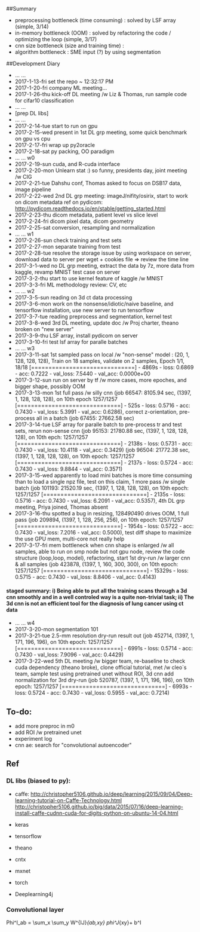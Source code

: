 
##Summary

- preprocessing bottleneck (time consuming) : solved by LSF array (simple, 3/14)
- in-memory bottleneck (OOM) : solved by refactoring the code / optimizing the loop (simple, 3/17)
- cnn size bottleneck (size and training time) :
- algorithm bottleneck : SME input (?) by using segmentation

##Development Diary 

- ... ... 
- 2017-1-13-fri set the repo ~ 12:32:17 PM
- 2017-1-20-fri company ML meeting...
- 2017-1-26-thu kick-off DL meeting /w Liz & Thomas, run sample code for cifar10 classification
- ... ... 
- [prep DL libs]
- ... ... 
- 2017-2-14-tue start to run on gpu
- 2017-2-15-wed present in 1st DL grp meeting, some quick benchmark on gpu vs cpu
- 2017-2-17-fri wrap up py2oracle
- 2017-2-18-sat py packing, OO paradigm
- ... ... w0
- 2017-2-19-sun cuda, and R-cuda interface
- 2017-2-20-mon Unlearn stat :) so funny, presidents day, joint meeting /w CIG 
- 2017-2-21-tue Dahshu conf, Thomas asked to focus on DSB17 data, image pipeline
- 2017-2-22-wed 2nd DL grp meeting: imageJ/nifity/osirix, start to work on dicom metadata ref on pydicom: http://pydicom.readthedocs.io/en/stable/getting_started.html
- 2017-2-23-thu dicom metadata, patient level vs slice level
- 2017-2-24-fri dicom pixel data, dicom geometry
- 2017-2-25-sat conversion, resampling and normalization 
- ... ... w1
- 2017-2-26-sun check training and test sets
- 2017-2-27-mon separate training from test
- 2017-2-28-tue resolve the storage issue by using workspace on server, download data to server per wget + cookies file => review the time line
- 2017-3-1-wed no DL grp meeting, extract the data by 7z, more data from kaggle, revamp MNIST test case on server
- 2017-3-2-thu start to use kernel feature of kaggle /w MNIST
- 2017-3-3-fri ML methodology review: CV, etc
- ... ... w2
- 2017-3-5-sun reading on 3d ct data processing
- 2017-3-6-mon work on the nonsense/idiotic/naive baseline, and tensorflow installation, use new server to run tensorflow
- 2017-3-7-tue reading preprocess and segmentation, kernel test
- 2017-3-8-wed 3rd DL meeting, update doc /w Proj charter, theano broken on "new server"
- 2017-3-9-thu LSF array, install pydicom on server
- 2017-3-10-fri test lsf array for paralle batches
- ... ... w3
- 2017-3-11-sat 1st sampled pass on local /w "non-sense" model : (20, 1, 128, 128, 128), Train on 18 samples, validate on 2 samples, Epoch 1/1, 18/18 [==============================] - 4869s - loss: 0.6869 - acc: 0.7222 - val_loss: 7.5440 - val_acc: 0.0000e+00
- 2017-3-12-sun run on server by tf /w more cases, more epoches, and bigger shape, possibly OOM
- 2017-3-13-mon 1st full pass /w silly cnn (job 66547: 8105.94 sec, (1397, 1, 128, 128, 128), on 10th epoch 1257/1257 [==============================] - 525s - loss: 0.5716 - acc: 0.7430 - val_loss: 5.3991 - val_acc: 0.6286), correct z-orientation, pre-process all in a batch (job 67455: 27662.58 sec)
- 2017-3-14-tue LSF array for paralle batch to pre-process tr and test sets, rerun non-sense cnn (job 95153: 21780.88 sec, (1397, 1, 128, 128, 128), on 10th epch: 1257/1257 [==============================] - 2138s - loss: 0.5731 - acc: 0.7430 - val_loss: 10.4118 - val_acc: 0.3429) (job 96504: 21772.38 sec, (1397, 1, 128, 128, 128), on 10th epoch: 1257/1257 [==============================] - 2137s - loss: 0.5724 - acc: 0.7430 - val_loss: 9.8844 - val_acc: 0.3571)
- 2017-3-15-wed apparently to load mini batches is more time consuming than to load a single npz file, test on this claim, 1 more pass /w single batch (job 101193: 21520.19 sec, (1397, 1, 128, 128, 128), on 10th epoch: 1257/1257 [==============================] - 2135s - loss: 0.5716 - acc: 0.7430 - val_loss: 6.2091 - val_acc: 0.5357), 4th DL grp meeting, Priya joined, Thomas absent
- 2017-3-16-thu spotted a bug in resizing, 128*490*490 drives OOM, 1 full pass (job 209894, (1397, 1, 128, 256, 256), on 10th epoch: 1257/1257 [==============================] - 1954s - loss: 0.5722 - acc: 0.7430 - val_loss: 7.2016 - val_acc: 0.5000), test diff shape to maximize the use GPU mem, multi-core not really help
- 2017-3-17-fri mem bottleneck when cnn shape is enlarged /w all samples, able to run on smp node but not gpu node, review the code structure (loop,loop, model), refactoring, start 1st dry-run /w larger cnn & all samples (job 423878, (1397, 1, 160, 300, 300), on 10th epoch: 1257/1257 [==============================] - 15329s - loss: 0.5715 - acc: 0.7430 - val_loss: 8.8406 - val_acc: 0.4143)

#### staged summary: i) Being able to put all the training scans through a 3d cnn smoothly and in a well controled way is a quite non-trivial task; ii) The 3d cnn is not an efficient tool for the diagnosis of lung cancer using ct data

- ... ... w4
- 2017-3-20-mon segmentation 101
- 2017-3-21-tue 2.5-mm resolution dry-run result out (job 452714, (1397, 1, 171, 196, 196), on 10th epoch: 1257/1257 [==============================] - 6991s - loss: 0.5714 - acc: 0.7430 - val_loss: 7.9096 - val_acc: 0.4429)
- 2017-3-22-wed 5th DL meeting /w bigger team, re-baseline to check cuda dependency (theano broke), clone official tutorial, met /w cleo`s team, sample test using pretrained unet without ROI, 3d cnn add normalization for 3rd dry-run (job 520787, (1397, 1, 171, 196, 196), on 10th epoch: 1257/1257 [==============================] - 6993s - loss: 0.5724 - acc: 0.7430 - val_loss: 0.5955 - val_acc: 0.7214)

## To-do:
- add more preproc in m0
- add ROI /w pretrained unet
- experiment log
- cnn ae: search for "convolutional autoencoder"

## Ref

### DL libs (biased to py):
- caffe: 
http://christopher5106.github.io/deep/learning/2015/09/04/Deep-learning-tutorial-on-Caffe-Technology.html
http://christopher5106.github.io/big/data/2015/07/16/deep-learning-install-caffe-cudnn-cuda-for-digits-python-on-ubuntu-14-04.html
- keras
- tensorflow
- theano

- cntx
- mxnet

- torch
- Deeplearning4j

### Convolutional layer
Phi^I_ab = \sum_x \sum_y W^{IJ}_{ab,xy} phi^J_{xy}+ b^I
